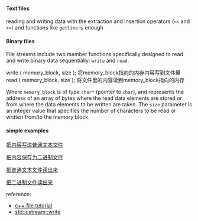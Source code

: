 #### Text files   

reading and writing data with the extraction and insertion operators (`<<` and `>>`) and functions like `getline` is enough

#### Binary files 

File streams include two member functions specifically designed to read and write binary data sequentially: `write` and `read`. 

write ( memory_block, size ); 将memory_block指向的内存内容写到文件里
read ( memory_block, size ); 将文件里的内容读到memory_block指向的内存

Where `memory_block` is of type `char*` (pointer to `char`), and represents the address of an array of bytes where the read data elements are stored or from where the data elements to be written are taken. The `size` parameter is an integer value that specifies the number of characters to be read or written from/to the memory block.

#### simple examples

[把内容写进普通文本文件](./file1.cc)

[把内容保存为二进制文件](./file2.cc)

[把普通文本文件读出来](./file３.cc)

[把二进制文件读出来](./file４.cc)

reference: 

- [c++ file tutorial](http://www.cplusplus.com/doc/tutorial/files/)
- [std::ostream::write](http://www.cplusplus.com/reference/ostream/ostream/write/)

